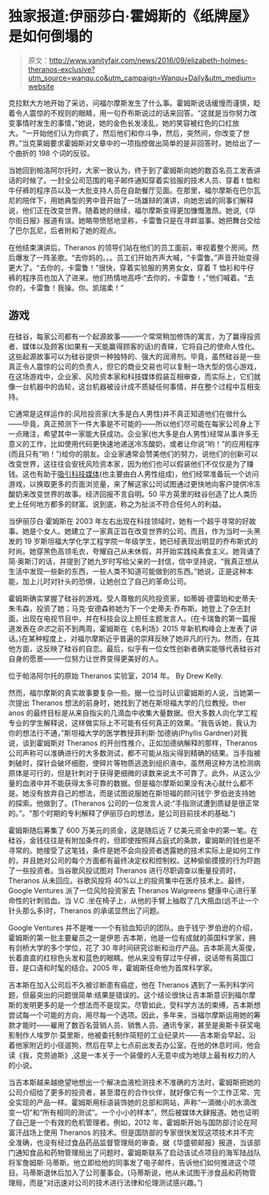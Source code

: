 # 独家报道:伊丽莎白·霍姆斯的《纸牌屋》是如何倒塌的

> 原文：<http://www.vanityfair.com/news/2016/09/elizabeth-holmes-theranos-exclusive?utm_source=wanqu.co&utm_campaign=Wanqu+Daily&utm_medium=website>

克拉默大方地开始了采访，问福尔摩斯发生了什么事。霍姆斯说话缓慢而谨慎，眨着令人震惊的不规则的眼睛，用一句乔布斯说过的话来回答。“这就是当你努力改变事情时发生的事情，”她说，她的金色长发凌乱，她的笑容被红色的口红放大。“一开始他们认为你疯了，然后他们和你斗争，然后，突然间，你改变了世界。”当克莱姆要求霍姆斯对文章中的一项指控做出简单的是非回答时，她给出了一个曲折的 198 个词的反驳。

当她回到帕洛阿尔托时，大家一致认为，终于到了霍姆斯向她的数百名员工发表讲话的时候了。一封全公司范围的电子邮件通知穿着实验服的技术人员、穿着 t 恤和牛仔裤的程序员以及一大批支持人员在自助餐厅见面。在那里，福尔摩斯在巴尔瓦尼的陪伴下，用她典型的男中音开始了一场雄辩的演讲，向她忠诚的同事们解释说，他们正在改变世界。随着她的继续，福尔摩斯变得更加慷慨激昂。她说,《华尔街日报》报道有误。她略带愤怒地坚称，卡雷鲁只是在寻衅滋事。她把舞台交给了巴尔瓦尼，后者附和了她的观点。

在他结束演讲后，Theranos 的领导们站在他们的员工面前，审视着整个房间。然后爆发了一阵圣歌。“去你妈的。。。员工们开始齐声大喊，“卡雷鲁。”声音开始变得更大了。“去你的，卡雷鲁！”很快，穿着实验服的男男女女，穿着 T 恤衫和牛仔裤的程序员也加入了进来。他们热情地高呼:“去你的，卡雷鲁！，”他们喊着。“去你的，卡雷鲁！我操。你。凯瑞柔！”

## 游戏

在硅谷，每家公司都有一个起源故事——一个常常稍加修饰的寓言，为了赢得投资者、媒体以及顾客(如果有一天能赢得顾客的话)的青睐，它将自己的使命人性化。这些起源故事可以为硅谷提供一种独特的、强大的润滑剂。毕竟，虽然硅谷是一些真正令人震惊的公司的负责人，但它的商业交易也可以复制一场大型的信心游戏，在这场游戏中，企业家、风险资本家和科技媒体假装互相审查，而实际上，它们就像一台机器中的齿轮，这台机器被设计成不质疑任何事情，并在整个过程中互相支持。

它通常是这样运作的:风险投资家(大多是白人男性)并不真正知道他们在做什么——毕竟，真正预测下一件大事是不可能的——所以他们尽可能在每家公司身上下一点赌注，希望其中一家能大获成功。企业家(也大多是白人男性)经常从事许多无意义的工作，比如使用代码更快速地递送冷冻酸奶，或者让你说“哟！”的应用程序(而且只有“哟！”)给你的朋友。企业家通常会赞美他们的努力，说他们的创新可以改变世界，这往往会安抚风险资本家，因为他们也可以假装他们不仅仅是为了赚钱。这也有助于[吸引科技媒体](http://www.vanityfair.com/news/2016/05/theranos-silicon-valley-media)(也主要由白人男性组成)，他们经常准备玩一个访问游戏，以换取更多的页面浏览量，来了解这家公司试图通过更快地向客户提供冷冻酸奶来改变世界的故事。经济回报不言自明。50 平方英里的硅谷创造了比人类历史上任何地方都多的财富。说到底，称之为扯淡不符合任何人的利益。

当伊丽莎白·霍姆斯在 2003 年左右出现在科技领域时，她有一个超乎寻常的好故事。她是个女人。她建立了一家真正旨在改变世界的公司。而且，作为当时一头黑发的 19 岁斯坦福大学化学工程学院一年级学生，她已经表现出明显的乔布斯式的时尚。她穿黑色高领毛衣，夸耀自己从未休假，并开始实践纯素食主义。她背诵了简·奥斯汀的话，并提到了她九岁时写给父亲的一封信，信中坚持说，“我真正想从生活中发现一些新的东西，一些人类不知道可能做到的东西。”她说，正是这种本能，加上儿时对针头的恐惧，让她创立了自己的革命公司。

霍姆斯确实掌握了硅谷的游戏。受人尊敬的风险投资家，如蒂姆·德雷珀和史蒂夫·朱韦森，投资了她；马克·安德森称她为下一个史蒂夫·乔布斯。她登上了杂志封面，出现在电视节目中，并在科技会议上担任主题发言人。(在卡瑞鲁的第一篇报道发表在*杂志*之前不到两周，霍姆斯在《名利场》2015 年新机构峰会上发表了讲话。)在某种程度上，对福尔摩斯近乎普遍的崇拜反映了她非凡的行为。然而，在其他方面，这反映了硅谷的自恋。最后，似乎有一位女性创新者确实能够代表硅谷对自身的愿景——一位努力让世界变得更美好的人。

 位于帕洛阿尔托的原始 Theranos 实验室，2014 年。 By Drew Kelly.

然而，福尔摩斯的真实故事要复杂一些。据一位当时认识霍姆斯的人说，当她第一次提出 Theranos 想法的前身时，她找到了她在斯坦福大学的几位教授。ther anos 的最终目标是从来自指尖的几滴血中收集大量数据。但大多数人向化学工程专业的学生解释说，这样做实际上不可能有任何真正的效果。“我告诉她，我认为你的想法行不通，”斯坦福大学的医学教授菲利斯·加德纳(Phyllis Gardner)对我说，谈到霍姆斯对 Theranos 的开创性推介。正如加德纳解释的那样，Theranos 公司声称可以准确进行的大多数测试，都不可能从指尖得到精确的结果。当手指被刺破时，探针会破坏细胞，使碎片等物质逃逸到组织液中。虽然用这种方法检测病原体是可行的，但是针刺对于获得更细微的读数来说太不可靠了。此外，从这么少量的血液中并不能获得太多可靠的数据。但是福尔摩斯如果没有决心就什么都不是。她没有放弃自己的想法，而是试图说服她在斯坦福的顾问钱宁·罗伯逊支持她的探索。他做到了。(Theranos 公司的一位发言人说:“手指测试遭到质疑是很正常的。”。"那个时期的专利解释了伊丽莎白的想法，是公司目前技术的基础.")

霍姆斯随后筹集了 600 万美元的资金，这是随后近 7 亿美元资金中的第一笔。在硅谷，金钱往往是有附加条件的，但即使按照拜占庭式的条款，霍姆斯的钱也是不寻常的。她接受了这笔钱，条件是她不会向投资者透露她的技术实际上是如何工作的，并且她对公司的每个方面都有最终决定权和控制权。这种偷偷摸摸的行为吓跑了一些投资者。当谷歌风投试图对 Theranos 进行尽职调查以衡量投资时，Theranos 从未回应。谷歌风投将 40%以上的投资集中在医疗技术上。最终，Google Ventures 派了一位风险投资家去 Theranos Walgreens 健康中心进行革命性的针刺验血。当 V.C .坐在椅子上，从他的手臂上抽取了几大瓶血(远不止一个针头那么多)时，Theranos 的承诺显然出了问题。

Google Ventures 并不是唯一一个有验血知识的团队。由于钱宁·罗伯逊的介绍，霍姆斯的第一批主要雇员之一是伊恩·吉本斯，他是一位有成就的英国科学家，拥有剑桥大学的多个学位，花了 30 年时间研究诊断和治疗产品。吉本斯高大英俊，长着直直的红棕色头发和蓝色的眼睛。他从来没有穿过牛仔裤，说话带有英国口音，是口语和时髦的结合。2005 年，霍姆斯任命他为首席科学家。

吉本斯在加入公司后不久被诊断患有癌症，他在 Theranos 遇到了一系列科学问题，但最突出的问题很简单:结果是错误的。这个结论很快让吉本斯意识到福尔摩斯的发明更多的是一个想法而不是现实。尽管如此，受科学方法的束缚，吉本斯想尝试每一个可能的方向，用尽每一个选项。因此，多年来，当福尔摩斯运用她的筹款才能时——雇用了数百名营销人员、销售人员、通讯专家，甚至是奥斯卡获奖电影制作人埃罗尔·莫里斯，他被委托制作简短的工业纪录片——吉本斯会早起，沿着他家附近的小径遛狗，然后在早上七点前出发去办公室。在他的休息时间，他会读《我，克劳迪斯》,这是一本关于一个装傻的人无意中成为地球上最有权力的人的小说。

当吉本斯越来越绝望地想出一个解决血液检测技术不准确的方法时，霍姆斯把她的公司介绍给了更多的投资者，甚至潜在的合作伙伴，就好像它有一个工作正常、完全实现的产品一样。霍姆斯用标语装饰她的总部和网站，声称“一滴微小的水滴改变一切”和“所有相同的测试”。一个小小的样本”，然后被媒体大肆报道。她也证明了自己是一个有效的危机管理者。例如，2012 年，霍姆斯开始与国防部讨论在阿富汗战场上使用 Theranos 的技术。但是国防部的专家很快发现这项技术并不完全准确，也没有经过食品药品监督管理局的审查。据《华盛顿邮报》报道，当该部门通知食品和药物管理局出了问题时，霍姆斯联系了启动该试点项目的海军陆战队将军詹姆斯·马蒂斯。他立即给他的同事发了电子邮件，告诉他们如何推进这个项目。马蒂斯退休后加入了公司董事会。(马蒂斯说，他从未试图干涉食品和药物管理局，而是“对迅速对公司的技术进行法律和伦理测试感兴趣。”)
